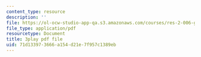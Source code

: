 ```yaml
---
content_type: resource
description: ''
file: https://ol-ocw-studio-app-qa.s3.amazonaws.com/courses/res-2-006-girls-who-build-cameras-summer-2016/71d133973666a154d21e7f957c1389eb_ow2TNmzadXc.pdf
file_type: application/pdf
resourcetype: Document
title: 3play pdf file
uid: 71d13397-3666-a154-d21e-7f957c1389eb
---
```

